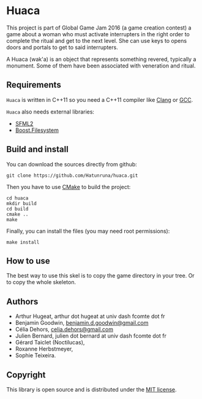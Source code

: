 # Huaca

This project is part of Global Game Jam 2016 (a game creation contest) a game about a woman who must activate interrupters in the right order to complete the ritual and get to the next level. She can use keys to opens doors and portals to get to said interrupters.


A Huaca (wak'a) is an object that represents something revered, typically a monument. Some of them have been associated with veneration and ritual.

## Requirements

`Huaca` is written in C++11 so you need a C++11 compiler like [Clang](http://clang.llvm.org/) or [GCC](http://gcc.gnu.org/).

`Huaca` also needs external libraries:

* [SFML2](http://www.sfml-dev.org/)
* [Boost.Filesystem](http://www.boost.org/libs/filesystem/)


## Build and install

You can download the sources directly from github:

    git clone https://github.com/Hatunruna/huaca.git
Then you have to use [CMake](http://www.cmake.org/) to build the project:

    cd huaca
    mkdir build
    cd build
    cmake ..
    make

Finally, you can install the files (you may need root permissions):

    make install

## How to use

The best way to use this skel is to copy the game directory in your tree. Or to copy the whole skeleton.

## Authors

- Arthur Hugeat, arthur dot hugeat at univ dash fcomte dot fr
- Benjamin Goodwin, benjamin.d.goodwin@gmail.com
- Célia Dehors, celia.dehors@gmail.com
- Julien Bernard, julien dot bernard at univ dash fcomte dot fr
- Gérard Taiclet (Noctilucas),
- Roxanne Herbstmeyer,
- Sophie Teixeira.


## Copyright

This library is open source and is distributed under the [MIT license](http://opensource.org/licenses/MIT).
